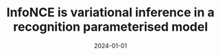---
title: "InfoNCE is variational inference in a recognition parameterised model"
collection: publications
category: ml
permalink: /publication/2021-01-01-infonce
excerpt: 'This paper shows how InfoNCE can be understood as variational inference in a recognition parameterised model.'
date: 2024-01-01
venue: 'TMLR'
citation: 'Aitchison L, Ganev S. (2024). &quot;InfoNCE is variational inference in a recognition parameterised model.&quot; <i>TMLR</i>.'
--- 